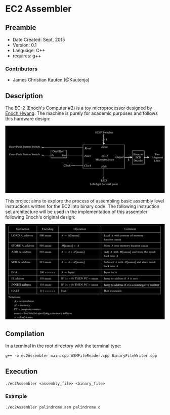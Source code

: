 # EC2 Assembler #

## Preamble ##

* Date Created: Sept, 2015
* Version: 0.1
* Language: C++
* requires: g++

### Contributors ###
* James Christian Kauten (@Kautenja)


## Description 

The EC-2 (Enoch's Computer #2) is a toy microprocessor designed by [Enoch Hwang](https://lasierra.edu/computer-science/enoch-hwang/). The machine is purely for academic purposes and follows this hardware design:

![Hardware](hardware.png)

This project aims to explore the process of assembling basic assembly level instructions written for the EC2 into binary code. The following instruction set architecture will be used in the implementation of this assembler following Enoch's original design:

![ISA](instruction_set_architecture.png)


## Compilation ##

In a terminal in the root directory with the terminal type:

    g++ -o ec2Assembler main.cpp ASMFileReader.cpp BinaryFileWriter.cpp
  
  
## Execution ##
  
    ./ec2Assembler <assembly_file> <binary_file>
  
### Example ###

    ./ec2Assembler palindrome.asm palindrome.o


